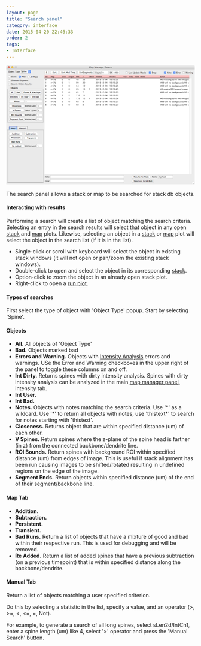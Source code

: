 ```yaml
---
layout: page
title: "Search panel"
category: interface
date: 2015-04-20 22:46:33
order: 2
tags:
- Interface
---
```



<IMG class="img-float-left" SRC="images/mm3/mm3-search-panel.png" WIDTH="900">

<div class="print-page-break"></div>

The search panel allows a stack or map to be searched for stack db objects.

#### Interacting with results

Performing a search will create a list of object matching the search criteria. Selecting an entry in the search results will select that object in any open [stack][3] and [map][2] plots. Likewise, selecting an object in a [stack][3] or [map][2] plot will select the object in the search list (if it is in the list).

  - Single-click or scroll with keyboard will select the object in existing stack windows (it will not open or pan/zoom the existing stack windows).
  - Double-click to open and select the object in its corresponding [stack][3].
  - Option-click to zoom the object in an already open stack plot.
  - Right-click to open a [run plot][4].

#### Types of searches

First select the type of object with 'Object Type' popup. Start by selecting 'Spine'.

#### Objects

  - **All.** All objects of 'Object Type'
  - **Bad.** Objects marked bad
  - **Errors and Warning.** Objects with [Intensity Analysis][5] errors and warnings. USe the Error and Warning checkboxes in the upper right of the panel to toggle these columns on and off.
  - **Int Dirty.** Returns spines with dirty intensity analysis. Spines with dirty intensity analysis can be analyzed in the main [map manager panel][6], intensity tab.
  - **Int User.**
  - **Int Bad.**
  - **Notes.** Objects with notes matching the search criteria. Use '\*' as a wildcard. Use '\*' to return all objects with notes, use 'thistext\*' to search for notes starting with 'thistext'.
  - **Closeness.** Returns object that are within specified distance (um) of each other.
  - **V Spines.** Return spines where the z-plane of the spine head is farther (in z) from the connected backbone/dendrite line.
  - **ROI Bounds.** Return spines with background ROI within specified distance (um) from edges of image. This is useful if stack alignment has been run causing images to be shifted/rotated resulting in undefined regions on the edge of the image.
  - **Segment Ends.** Return objects within specified distance (um) of the end of their segment/backbone line.
  
#### Map Tab

  - **Addition.**
  - **Subtraction.**
  - **Persistent.**
  - **Transient.**
  - **Bad Runs.** Return a list of objects that have a mixture of good and bad within their respective run. This is used for debugging and will be removed.
  - **Re Added.** Return a list of added spines that have a previous subtraction (on a previous timepoint) that is within specified distance along the backbone/dendrite.
  
#### Manual Tab
  Return a list of objects matching a user specified criterion.
  
  Do this by selecting a statistic in the list, specify a value, and an operator (>, >=, <, <=, =, Not).
  
  For example, to generate a search of all long spines, select sLen2d/IntCh1, enter a spine length (um) like 4, select '>' operator and press the 'Manual Search' button.
     
[1]: stack-browser
[2]: map-plot
[3]: stack-plot
[4]: run-plot
[5]: intensity
[6]: time-series-panel

